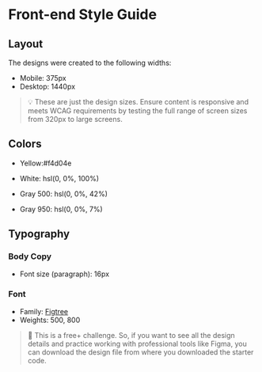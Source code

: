 # Front-end Style Guide

## Layout

The designs were created to the following widths:

-   Mobile: 375px
-   Desktop: 1440px

> 💡 These are just the design sizes. Ensure content is responsive and meets WCAG requirements by testing the full range of screen sizes from 320px to large screens.

## Colors

-   Yellow:#f4d04e

-   White: hsl(0, 0%, 100%)

-   Gray 500: hsl(0, 0%, 42%)
-   Gray 950: hsl(0, 0%, 7%)

## Typography

### Body Copy

-   Font size (paragraph): 16px

### Font

-   Family: [Figtree](https://fonts.google.com/specimen/Figtree)
-   Weights: 500, 800

> 💎 This is a free+ challenge. So, if you want to see all the design details and practice working with professional tools like Figma, you can download the design file from where you downloaded the starter code.
